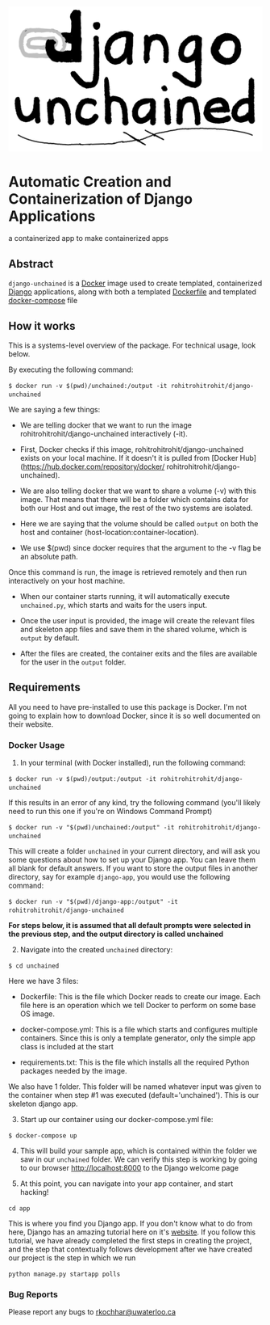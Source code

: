 ![alt text](https://github.com/RohitKochhar/django-unchained/blob/main/logo.png?raw=true)
# Automatic Creation and Containerization of Django Applications

a containerized app to make containerized apps

## Abstract

`django-unchained` is a [Docker](https://www.docker.com) image used to create templated, containerized [Django](https://www.djangoproject.com/) applications, along with both a templated [Dockerfile](https://docs.docker.com/engine/reference/builder/) and templated [docker-compose](https://docs.docker.com/compose/) file 

## How it works

This is a systems-level overview of the package. For technical usage, look below.

By executing the following command:

`$ docker run -v $(pwd)/unchained:/output -it rohitrohitrohit/django-unchained`

We are saying a few things:

- We are telling docker that we want to run the image rohitrohitrohit/django-unchained interactively (-it). 

- First, Docker checks if this image, rohitrohitrohit/django-unchained exists on your local machine. If it doesn't it is pulled from [Docker Hub](https://hub.docker.com/repository/docker/
        rohitrohitrohit/django-unchained).

- We are also telling docker that we want to share a volume (-v) with this image. That means that there will be a folder which contains data for both our Host and out image, the rest of the two systems are isolated.

- Here we are saying that the volume should be called `output` on both the host and container (host-location:container-location).

- We use $(pwd) since docker requires that the argument to the -v flag be an absolute path.

Once this command is run, the image is retrieved remotely and then run interactively on your host machine. 

- When our container starts running, it will automatically execute `unchained.py`, which starts and waits for the users input.

- Once the user input is provided, the image will create the relevant files and skeleton app files and save them in the shared volume, which is `output` by default.

- After the files are created, the container exits and the files are available for the user in the `output` folder.

## Requirements

All you need to have pre-installed to use this package is Docker. I'm not going to explain how to download Docker, since it is so well documented on their website.

### Docker Usage

1. In your terminal (with Docker installed), run the following command:

`$ docker run -v $(pwd)/output:/output -it rohitrohitrohit/django-unchained`

If this results in an error of any kind, try the following command (you'll likely need to run this one if you're on Windows Command Prompt)

`$ docker run -v "$(pwd)/unchained:/output" -it rohitrohitrohit/django-unchained`

This will create a folder `unchained` in your current directory, and will ask you some questions about how to set up your Django app. You can leave them all blank for default answers. If you want to store the output files in another directory, say for example `django-app`, you would use the following command:

`$ docker run -v "$(pwd)/django-app:/output" -it rohitrohitrohit/django-unchained`

**For steps below, it is assumed that all default prompts were selected in the previous step, and the output directory is called unchained**

2. Navigate into the created `unchained` directory:

`$ cd unchained`

Here we have 3 files:

- Dockerfile: This is the file which Docker reads to create our image. Each file here is an operation which we tell Docker to perform on some base OS image.

- docker-compose.yml: This is a file which starts and configures multiple containers. Since this is only a template generator, only the simple app class is included at the start

- requirements.txt: This is the file which installs all the required Python packages needed by the image.

We also have 1 folder. This folder will be named whatever input was given to the container when step #1 was executed (default='unchained'). This is our skeleton django app.

3. Start up our container using our docker-compose.yml file:

`$ docker-compose up`

4. This will build your sample app, which is contained within the folder we saw in our `unchained` folder. We can verify this step is working by going to our browser [http://localhost:8000](http://localhost:8000) to the Django welcome page

5. At this point, you can navigate into your app container, and start hacking!

`cd app`

This is where you find you Django app. If you don't know what to do from here, Django has an amazing tutorial here on it's [website](https://docs.djangoproject.com/en/3.1/intro/tutorial01/). If you follow this tutorial, we have already completed the first steps in creating the project, and the step that contextually follows development after we have created our project is the step in which we run

`python manage.py startapp polls`

### Bug Reports

Please report any bugs to rkochhar@uwaterloo.ca

